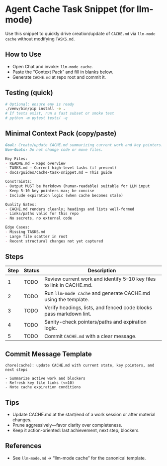 # Agent Cache Task Snippet (for llm-mode)

Use this snippet to quickly drive creation/update of `CACHE.md` via `llm-mode cache` without modifying `TASKS.md`.

## How to Use

- Open Chat and invoke: `llm-mode cache`.
- Paste the “Context Pack” and fill in blanks below.
- Generate `CACHE.md` at repo root and commit it.

## Testing (quick)

```bash
# Optional: ensure env is ready
./venv/bin/pip install -e .
# If tests exist, run a fast subset or smoke test
# python -m pytest tests/ -q
```

## Minimal Context Pack (copy/paste)

```markdown
Goal: Create/update CACHE.md summarizing current work and key pointers.
Non-Goals: Do not change code or move files.

Key Files:
- README.md – Repo overview
- TASKS.md – Current high-level tasks (if present)
- docs/guides/cache-task-snippet.md – This guide

Constraints:
- Output MUST be Markdown (human-readable) suitable for LLM input
- Keep 5–10 key pointers max; be concise
- Include expiration logic (when cache becomes stale)

Quality Gates:
- CACHE.md renders cleanly; headings and lists well-formed
- Links/paths valid for this repo
- No secrets, no external code

Edge Cases:
- Missing TASKS.md
- Large file scatter in root
- Recent structural changes not yet captured
```

## Steps

| Step | Status | Description |
|------|--------|-------------|
| 1 | TODO | Review current work and identify 5–10 key files to link in CACHE.md. |
| 2 | TODO | Run `llm-mode cache` and generate CACHE.md using the template. |
| 3 | TODO | Verify headings, lists, and fenced code blocks pass markdown lint. |
| 4 | TODO | Sanity-check pointers/paths and expiration logic. |
| 5 | TODO | Commit `CACHE.md` with a clear message. |

## Commit Message Template

```text
chore(cache): update CACHE.md with current state, key pointers, and next steps

- Summarize active work and blockers
- Refresh key file links (<=10)
- Note cache expiration conditions
```

## Tips

- Update CACHE.md at the start/end of a work session or after material changes.
- Prune aggressively—favor clarity over completeness.
- Keep it action-oriented: last achievement, next step, blockers.

## References

- See `llm-mode.md` → “llm-mode cache” for the canonical template.
